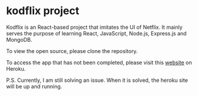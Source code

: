 # kodflix project

Kodflix is an React-based project that imitates the UI of Netflix. It mainly serves the purpose of learning React, JavaScript, Node.js, Express.js and MongoDB.

To view the open source, please clone the repository.

To access the app that has not been completed, please visit this [website](https://kodeflix-albert.herokuapp.com/) on Heroku.

P.S. Currently, I am still solving an issue. When it is solved, the heroku site will be up and running.